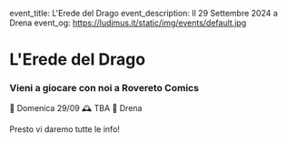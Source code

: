 event_title: L'Erede del Drago
event_description: Il 29 Settembre 2024 a Drena
event_og: https://ludimus.it/static/img/events/default.jpg

# L'Erede del Drago

### Vieni a giocare con noi a Rovereto Comics

📅 Domenica 29/09
🕰 TBA
📍 Drena

Presto vi daremo tutte le info!
